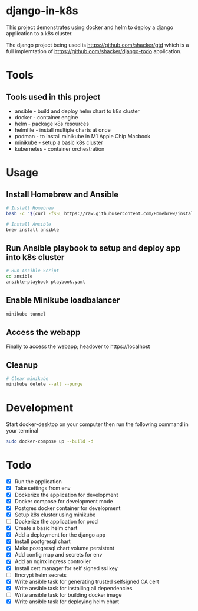 # django-in-k8s

This project demonstrates using docker and helm to deploy a django application to a k8s cluster.

The django project being used is https://github.com/shacker/gtd which is a full implemtation of https://github.com/shacker/django-todo application.

# Tools
## Tools used in this project
- ansible - build and deploy helm chart to k8s cluster
- docker - container engine
- helm - package k8s resources
- helmfile - install multiple charts at once
- podman - to install minikube in M1 Apple Chip Macbook
- minikube - setup a basic k8s cluster
- kubernetes - container orchestration

# Usage
## Install Homebrew and Ansible
```bash
# Install Homebrew
bash -c "$(curl -fsSL https://raw.githubusercontent.com/Homebrew/install/HEAD/install.sh)"

# Install Ansible
brew install ansible
```
## Run Ansible playbook to setup and deploy app into k8s cluster
```bash
# Run Ansible Script
cd ansible
ansible-playbook playbook.yaml
```

## Enable Minikube loadbalancer
```bash
minikube tunnel
```

## Access the webapp
Finally to access the webapp; headover to https://localhost

## Cleanup
```bash
# Clear minikube
minikube delete --all --purge
```

# Development

Start docker-desktop on your computer then run the following command in your terminal

```bash
sudo docker-compose up --build -d
```

# Todo

- [x] Run the application
- [x] Take settings from env
- [x] Dockerize the application for development
- [x] Docker compose for development mode
- [x] Postgres docker container for development
- [x] Setup k8s cluster using minikube
- [ ] Dockerize the application for prod
- [x] Create a basic helm chart
- [x] Add a deployment for the django app
- [x] Install postgresql chart
- [x] Make postgresql chart volume persistent
- [x] Add config map and secrets for env
- [x] Add an nginx ingress controller
- [x] Install cert manager for self signed ssl key
- [ ] Encrypt helm secrets
- [x] Write ansible task for generating trusted selfsigned CA cert
- [x] Write ansible task for installing all dependencies
- [ ] Write ansible task for building docker image
- [x] Write ansible task for deploying helm chart
